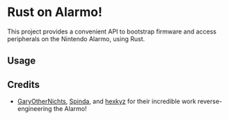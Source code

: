 # Rust on Alarmo!

This project provides a convenient API to bootstrap firmware and access peripherals on the Nintendo Alarmo, using Rust.

## Usage

## Credits
* [GaryOtherNichts](https://github.com/GaryOderNichts/), [Spinda](https://spinda.net/), and [hexkyz](https://twitter.com/hexkyz) for their incredible work reverse-engineering the Alarmo!